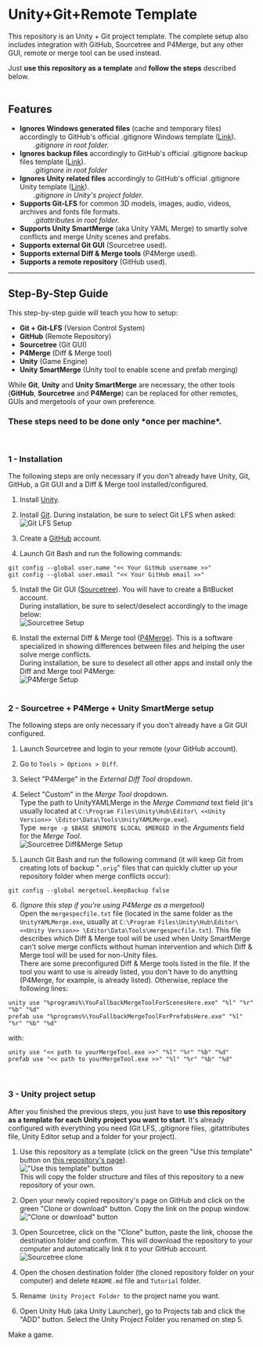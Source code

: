 # Unity+Git+Remote Template
This repository is an Unity + Git project template. The complete setup also includes integration with GitHub, Sourcetree and P4Merge, but any other GUI, remote or merge tool can be used instead.

Just **use this repository as a template** and **follow the steps** described below.
</br>
</br>
## Features
* **Ignores Windows generated files** (cache and temporary files) accordingly to GitHub's official .gitignore Windows template ([Link](https://github.com/github/gitignore/blob/master/Global/Windows.gitignore)).\
&emsp;&emsp;_.gitignore in root folder._
* **Ignores backup files** accordingly to GitHub's official .gitignore backup files template ([Link](https://github.com/github/gitignore/blob/master/Global/Backup.gitignore)).\
&emsp;&emsp;_.gitignore in root folder_
* **Ignores Unity related files** accordingly to GitHub's official .gitignore Unity template ([Link](https://github.com/github/gitignore/blob/master/Unity.gitignore)).\
&emsp;&emsp;_.gitignore in Unity's project folder._
* **Supports Git-LFS** for common 3D models, images, audio, videos, archives and fonts file formats.\
&emsp;&emsp;_.gitattributes in root folder._
* **Supports Unity SmartMerge** (aka Unity YAML Merge) to smartly solve conflicts and merge Unity scenes and prefabs.
* **Supports external Git GUI** (Sourcetree used).
* **Supports external Diff & Merge tools** (P4Merge used).
* **Supports a remote repository** (GitHub used).

___
## Step-By-Step Guide
This step-by-step guide will teach you how to setup:
* **Git + Git-LFS** (Version Control System)
* **GitHub** (Remote Repository)
* **Sourcetree** (Git GUI)
* **P4Merge** (Diff & Merge tool)
* **Unity** (Game Engine)
* **Unity SmartMerge** (Unity tool to enable scene and prefab merging)

While **Git**, **Unity** and **Unity SmartMerge** are necessary, the other tools (**GitHub**, **Sourcetree** and **P4Merge**) can be replaced for other remotes, GUIs and mergetools of your own preference.
### **These steps need to be done only \*once per machine\*.**
</br>

### 1 - Installation
The following steps are only necessary if you don't already have Unity, Git, GitHub, a Git GUI and a Diff & Merge tool installed/configured.

1. Install [Unity](https://store.unity.com/download).

2. Install [Git](https://git-scm.com/downloads). During instalation, be sure to select Git LFS when asked:\
![Git LFS Setup](/Tutorial/Image1.png)

3. Create a [GitHub](https://github.com/) account.

4. Launch Git Bash and run the following commands:
```
git config --global user.name "<< Your GitHub username >>"
git config --global user.email "<< Your GitHub email >>"
```

5. Install the Git GUI ([Sourcetree](https://www.sourcetreeapp.com/)). You will have to create a BitBucket account.\
During installation, be sure to select/deselect accordingly to the image below:\
![Sourcetree Setup](/Tutorial/Image4.png)

6. Install the external Diff & Merge tool ([P4Merge](https://www.perforce.com/downloads/visual-merge-tool)). This is a software specialized in showing differences between files and helping the user solve merge conflicts.\
During installation, be sure to deselect all other apps and install only the Diff and Merge tool P4Merge:\
![P4Merge Setup](/Tutorial/Image2.png)
&nbsp;</br>
&nbsp;</br>
### 2 - Sourcetree + P4Merge + Unity SmartMerge setup
The following steps are only necessary if you don't already have a Git GUI configured.

1. Launch Sourcetree and login to your remote (your GitHub account).

2. Go to `Tools > Options > Diff`.

3. Select "P4Merge" in the _External Diff Tool_ dropdown.

4. Select "Custom" in the _Merge Tool_ dropdown.\
Type the path to UnityYAMLMerge in the _Merge Command_ text field (it's usually located at `C:\Program Files\Unity\Hub\Editor\ <<Unity Version>> \Editor\Data\Tools\UnityYAMLMerge.exe`).\
Type &nbsp;`merge -p $BASE $REMOTE $LOCAL $MERGED`&nbsp; in the _Arguments_ field for the _Merge Tool_.\
![Sourcetree Diff&Merge Setup](/Tutorial/Image3.png)

5. Launch Git Bash and run the following command (it will keep Git from creating lots of backup "`.orig`" files that can quickly clutter up your repository folder when merge conflicts occur):
```
git config --global mergetool.keepBackup false
```

6. _(Ignore this step if you're using P4Merge as a mergetool)_\
Open the `mergespecfile.txt` file (located in the same folder as the `UnityYAMLMerge.exe`, usually at `C:\Program Files\Unity\Hub\Editor\ <<Unity Version>> \Editor\Data\Tools\mergespecfile.txt`). This file describes which Diff & Merge tool will be used when Unity SmartMerge can't solve merge conflicts without human intervention and which Diff & Merge tool will be used for non-Unity files.\
There are some preconfigured Diff & Merge tools listed in the file. If the tool you want to use is already listed, you don't have to do anything (P4Merge, for example, is already listed). Otherwise, replace the following lines:
```
unity use "%programs%\YouFallbackMergeToolForScenesHere.exe" "%l" "%r" "%b" "%d"
prefab use "%programs%\YouFallbackMergeToolForPrefabsHere.exe" "%l" "%r" "%b" "%d"
```

with:

```
unity use "<< path to yourMergeTool.exe >>" "%l" "%r" "%b" "%d"
prefab use "<< path to yourMergeTool.exe >>" "%l" "%r" "%b" "%d"
```
&nbsp;</br>
### 3 - Unity project setup
After you finished the previous steps, you just have to **use this repository as a template for each Unity project you want to start**. It's already configured with everything you need (Git LFS, .gitignore files, .gitattributes file, Unity Editor setup and a folder for your project).

1. Use this repository as a template (click on the green "Use this template" button on [this repository's page](https://github.com/ThiagoRangel7/unity-git-template)).\
!["Use this template" button](/Tutorial/Image5.png)\
This will copy the folder structure and files of this repository to a new repository of your own.

2. Open your newly copied repository's page on GitHub and click on the green "Clone or download" button. Copy the link on the popup window.\
!["Clone or download" button](/Tutorial/Image6.png)

3. Open Sourcetree, click on the "Clone" button, paste the link, choose the destination folder and confirm. This will download the repository to your computer and automatically link it to your GitHub account.\
![Sourcetree clone](/Tutorial/Image7.png)

4. Open the chosen destination folder (the cloned repository folder on your computer) and delete `README.md` file and `Tutorial` folder.

5. Rename &nbsp;`Unity Project Folder`&nbsp; to the project name you want.

6. Open Unity Hub (aka Unity Launcher), go to Projects tab and click the "ADD" button. Select the Unity Project Folder you renamed on step 5.

Make a game.
